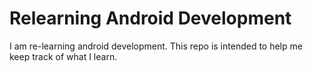 # Relearning Android Development

I am re-learning android development. This repo is intended to help me keep track of what I learn. 
